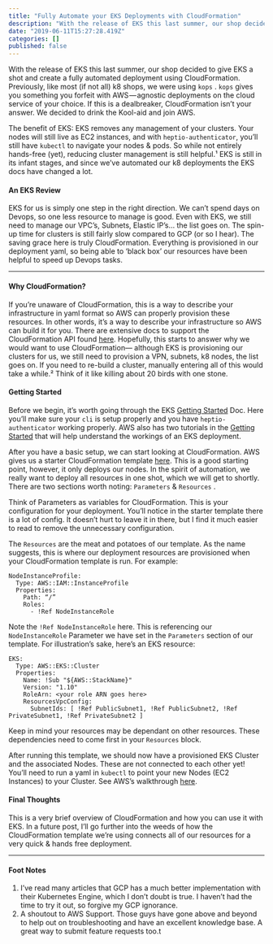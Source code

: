 ```yaml
---
title: "Fully Automate your EKS Deployments with CloudFormation"
description: "With the release of EKS this last summer, our shop decided to give EKS a shot and create a fully automated deployment using CloudFormation…"
date: "2019-06-11T15:27:28.419Z"
categories: []
published: false
---
```


With the release of EKS this last summer, our shop decided to give EKS a shot and create a fully automated deployment using CloudFormation. Previously, like most (if not all) k8 shops, we were using `kops` . `kops` gives you something you forfeit with AWS — agnostic deployments on the cloud service of your choice. If this is a dealbreaker, CloudFormation isn’t your answer. We decided to drink the Kool-aid and join AWS. 

The benefit of EKS: EKS removes any management of your clusters. Your nodes will still live as EC2 instances, and with `heptio-authenticator`, you’ll still have `kubectl` to navigate your nodes & pods. So while not entirely hands-free (yet), reducing cluster management is still helpful.¹ EKS is still in its infant stages, and since we’ve automated our k8 deployments the EKS docs have changed a lot.

#### An EKS Review

EKS for us is simply one step in the right direction. We can’t spend days on Devops, so one less resource to manage is good. Even with EKS, we still need to manage our VPC’s, Subnets, Elastic IP’s… the list goes on. The spin-up time for clusters is still fairly slow compared to GCP (or so I hear). The saving grace here is truly CloudFormation. Everything is provisioned in our deployment yaml, so being able to ‘black box’ our resources have been helpful to speed up Devops tasks.

---

#### Why CloudFormation?

If you’re unaware of CloudFormation, this is a way to describe your infrastructure in yaml format so AWS can properly provision these resources. In other words, it’s a way to describe your infrastructure so AWS can build it for you. There are extensive docs to support the CloudFormation API found [here](https://docs.aws.amazon.com/cloudformation/index.html#lang/en_us). Hopefully, this starts to answer why we would want to use CloudFormation— although EKS is provisioning our clusters for us, we still need to provision a VPN, subnets, k8 nodes, the list goes on. If you need to re-build a cluster, manually entering all of this would take a while.² Think of it like killing about 20 birds with one stone.

#### Getting Started

Before we begin, it’s worth going through the EKS [Getting Started](https://docs.aws.amazon.com/eks/latest/userguide/getting-started.html) Doc. Here you’ll make sure your `cli` is setup properly and you have `heptio-authenticator` working properly. AWS also has two tutorials in the [Getting Started](https://docs.aws.amazon.com/eks/latest/userguide/getting-started.html) that will help understand the workings of an EKS deployment.

After you have a basic setup, we can start looking at CloudFormation. AWS gives us a starter CloudFormation template [here](https://github.com/awslabs/amazon-eks-ami/blob/master/amazon-eks-nodegroup.yaml). This is a good starting point, however, it only deploys our nodes. In the spirit of automation, we really want to deploy all resources in one shot, which we will get to shortly. There are two sections worth noting: `Parameters` & `Resources` .

Think of Parameters as variables for CloudFormation. This is your configuration for your deployment. You’ll notice in the starter template there is a lot of config. It doesn’t hurt to leave it in there, but I find it much easier to read to remove the unnecessary configuration.

The `Resources` are the meat and potatoes of our template. As the name suggests, this is where our deployment resources are provisioned when your CloudFormation template is run. For example:

```
NodeInstanceProfile: 
  Type: AWS::IAM::InstanceProfile 
  Properties: 
    Path: “/” 
    Roles: 
      - !Ref NodeInstanceRole
```

Note the `!Ref NodeInstanceRole` here. This is referencing our `NodeInstanceRole` Parameter we have set in the `Parameters` section of our template. For illustration’s sake, here’s an EKS resource:

```
EKS:
  Type: AWS::EKS::Cluster
  Properties:
    Name: !Sub "${AWS::StackName}"
    Version: "1.10"
    RoleArn: <your role ARN goes here>
    ResourcesVpcConfig:
      SubnetIds: [ !Ref PublicSubnet1, !Ref PublicSubnet2, !Ref PrivateSubnet1, !Ref PrivateSubnet2 ]
```

Keep in mind your resources may be dependant on other resources. These dependencies need to come first in your `Resources` block.

After running this template, we should now have a provisioned EKS Cluster and the associated Nodes. These are not connected to each other yet! You’ll need to run a yaml in `kubectl` to point your new Nodes (EC2 Instances) to your Cluster. See AWS’s walkthrough [here](https://docs.aws.amazon.com/eks/latest/userguide/launch-workers.html). 

#### Final Thoughts

This is a very brief overview of CloudFormation and how you can use it with EKS. In a future post, I’ll go further into the weeds of how the CloudFormation template we’re using connects all of our resources for a very quick & hands free deployment.

---

#### Foot Notes

1.  I’ve read many articles that GCP has a much better implementation with their Kubernetes Engine, which I don’t doubt is true. I haven’t had the time to try it out, so forgive my GCP ignorance.
2.  A shoutout to AWS Support. Those guys have gone above and beyond to help out on troubleshooting and have an excellent knowledge base. A great way to submit feature requests too.t
